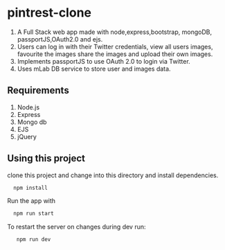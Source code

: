 # pintrest-clone
  1. A Full Stack web app made with node,express,bootstrap, mongoDB, passportJS,OAuth2.0 and ejs.
  2. Users can log in with their Twitter credentials, view all users images, favourite the images share the images and upload their own images.
  3. Implements passportJS to use OAuth 2.0  to login via Twitter.
  4. Uses mLab DB service to store user and images data. 
  
## Requirements
  1. Node.js
  2. Express
  3. Mongo db
  4. EJS
  5. jQuery
  
## Using this project
  clone this project and change into this directory and install dependencies.
  
  ```bash
    npm install
  ```
  Run the app with
  
  ```bash
    npm run start
  ```
  
 To restart the server on changes during dev run:
 ```bash
    npm run dev
 ```
 

